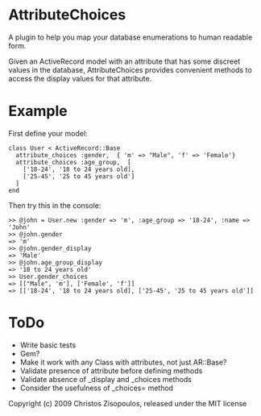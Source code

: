 AttributeChoices
================

A plugin to help you map your database enumerations to human readable form.

Given an ActiveRecord model with an attribute that has some discreet values in the database, AttributeChoices provides convenient methods to access the display values for that attribute. 

Example
=======

First define your model:

    class User < ActiveRecord::Base
      attribute_choices :gender,  { 'm' => "Male", 'f' => 'Female'}
      attribute_choices :age_group,  [
        ['18-24', '18 to 24 years old], 
        ['25-45', '25 to 45 years old']
      ]
    end

Then try this in the console:

    >> @john = User.new :gender => 'm', :age_group => '18-24', :name => 'John'
    >> @john.gender
    => 'm'
    >> @john.gender_display
    => 'Male'
    >> @john.age_group_display
    => '18 to 24 years old'
    >> User.gender_choices
    => [["Male", 'm'], ['Female', 'f']]
    => [['18-24', '18 to 24 years old], ['25-45', '25 to 45 years old']]
    
ToDo
====

* Write basic tests
* Gem?
* Make it work with any Class with attributes, not just AR::Base?
* Validate presence of attribute before defining methods
* Validate absence of _display and _choices methods
* Consider the usefulness of _choices= method

Copyright (c) 2009 Christos Zisopoulos, released under the MIT license
